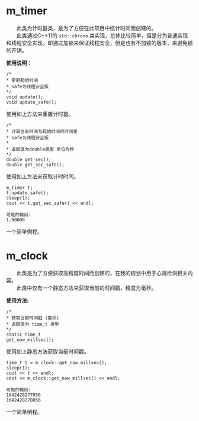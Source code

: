 # m_timer
&emsp;&emsp;此类为计时器类，是为了方便在此项目中统计时间而创建的。</br>
&emsp;&emsp;此类通过C++11的 `std::chrono` 类实现，总体比较简单，但是分为普通实现和线程安全实现。即通过加锁来保证线程安全，但是也有不加锁的版本，来避免锁的开销。

**使用说明：**
```
/*
* 更新起始时间
* safe为线程安全版
*/
void update();
void update_safe();
```
使用如上方法来重置计时器。
```
/*
* 计算当前时间与起始时间的时间差
* safe为线程安全版
*
* 返回值为double类型 单位为秒
*/
double get_sec();
double get_sec_safe();

```
使用如上方法来获取计时时间。
```
m_timer t;
t.update_safe();
sleep(1);
cout << t.get_sec_safe() << endl;

可能的输出:
1.00008
```
一个简单例程。

# m_clock
&emsp;&emsp;此类是为了方便获取高精度时间而创建的，在我的规划中用于心跳检测相关内容。</br>
&emsp;&emsp;此类中仅有一个静态方法来获取当前的时间戳，精度为毫秒。

**使用方法:**
```
/*
* 获取当前时间戳 (毫秒)
* 返回值为 time_t 类型
*/
static time_t
get_now_millsec();
```
使用如上静态方法获取当前时间戳。
```
time_t t = m_clock::get_now_millsec();
sleep(1);
cout << t << endl;
cout << m_clock::get_now_millsec() << endl;

可能的输出:
1642428277056
1642428278056
```
一个简单例程。
